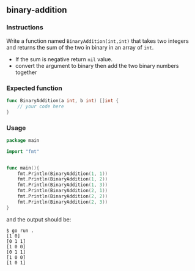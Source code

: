## binary-addition

### Instructions

Write a function named `BinaryAddition(int,int)` that takes two integers and returns the sum of the two in binary in an array of `int`.
- If the sum is negative return `nil` value.
- convert the argument to binary then add the two binary numbers together

### Expected function 
```go
func BinaryAddition(a int, b int) []int {
    // your code here
}
```

### Usage

```go
package main

import "fmt"


func main(){
	fmt.Println(BinaryAddition(1, 1))
	fmt.Println(BinaryAddition(1, 2))
	fmt.Println(BinaryAddition(1, 3))
	fmt.Println(BinaryAddition(2, 1))
	fmt.Println(BinaryAddition(2, 2))
	fmt.Println(BinaryAddition(2, 3))
}
```

and the output should be:

```console
$ go run . 
[1 0]
[0 1 1]
[1 0 0]
[0 1 1]
[1 0 0]
[1 0 1]
```